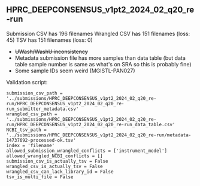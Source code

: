 ## HPRC_DEEPCONSENSUS_v1pt2_2024_02_q20_re-run

Submission CSV has 196 filenames
Wrangled CSV has 151 filenames (loss: 45)
TSV has 151 filenames (loss: 0)

* ~~UWash/WashU inconsistency~~
* Metadata submission file has more samples than data table (but data table sample number is same as what's on SRA so this is probably fine)
* Some sample IDs seem weird (MGISTL-PAN027)


Validation script:
```
submission_csv_path = '../submissions/HPRC_DEEPCONSENSUS_v1pt2_2024_02_q20_re-run/HPRC_DEEPCONSENSUS_v1pt2_2024_02_q20_re-run_submitter_metadata.csv'
wrangled_csv_path = '../submissions/HPRC_DEEPCONSENSUS_v1pt2_2024_02_q20_re-run/HPRC_DEEPCONSENSUS_v1pt2_2024_02_q20_re-run_data_table.csv'
NCBI_tsv_path = '../submissions/HPRC_DEEPCONSENSUS_v1pt2_2024_02_q20_re-run/metadata-14737692-processed-ok.tsv'
index = 'filename'
allowed_submission_wrangled_conflicts = ['instrument_model']
allowed_wrangled_NCBI_conflicts = []
submission_csv_is_actually_tsv = False
wrangled_csv_is_actually_tsv = False
wrangled_csv_can_lack_library_id = False
tsv_is_multi_file = False
```